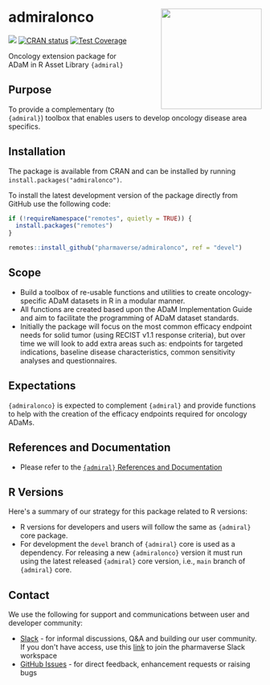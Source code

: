 # admiralonco <img src="man/figures/logo.png" align="right" width="200" style="margin-left:50px;"/>

<!-- badges: start -->
[<img src="http://pharmaverse.org/shields/admiralonco.svg">](https://pharmaverse.org)
[![CRAN status](https://www.r-pkg.org/badges/version/admiralonco)](https://CRAN.R-project.org/package=admiralonco)
[![Test Coverage](https://raw.githubusercontent.com/pharmaverse/admiralonco/badges/main/test-coverage.svg)](https://github.com/pharmaverse/admiralonco/actions/workflows/code-coverage.yml)
<!-- badges: end -->

Oncology extension package for ADaM in R Asset Library `{admiral}`

## Purpose

To provide a complementary (to `{admiral}`) toolbox that enables users to develop oncology disease area specifics.

## Installation

The package is available from CRAN and can be installed by running `install.packages("admiralonco")`.

To install the latest development version of the package directly from GitHub use the following code:

```r
if (!requireNamespace("remotes", quietly = TRUE)) {
  install.packages("remotes")
}

remotes::install_github("pharmaverse/admiralonco", ref = "devel")
```

## Scope

* Build a toolbox of re-usable functions and utilities to create oncology-specific ADaM datasets in R in a modular manner.
* All functions are created based upon the ADaM Implementation Guide and aim to facilitate the programming of ADaM dataset standards.
* Initially the package will focus on the most common efficacy endpoint needs for solid tumor (using RECIST v1.1 response criteria),
but over time we will look to add extra areas such as: endpoints for targeted indications, baseline disease characteristics, common
sensitivity analyses and questionnaires.

## Expectations

`{admiralonco}` is expected to complement `{admiral}` and provide functions to help with the creation of the efficacy endpoints required for oncology ADaMs.

## References and Documentation

* Please refer to the [`{admiral}` References and Documentation](https://pharmaverse.github.io/admiral/cran-release/index.html#references-and-documentation)

## R Versions

Here's a summary of our strategy for this package related to R versions:

* R versions for developers and users will follow the same as `{admiral}` core package.
* For development the `devel` branch of `{admiral}` core is used as a dependency. For releasing a new `{admiralonco}` version it must run using the latest released `{admiral}` core version, i.e., `main` branch of `{admiral}` core.

## Contact

We use the following for support and communications between user and developer community:

* [Slack](https://app.slack.com/client/T028PB489D3/C02M8KN8269) - for informal discussions, Q&A and building our user community. If you don't have access, use this [link](https://join.slack.com/t/pharmaverse/shared_invite/zt-yv5atkr4-Np2ytJ6W_QKz_4Olo7Jo9A) to join the pharmaverse Slack workspace
* [GitHub Issues](https://github.com/pharmaverse/admiralonco/issues) - for direct feedback, enhancement requests or raising bugs
